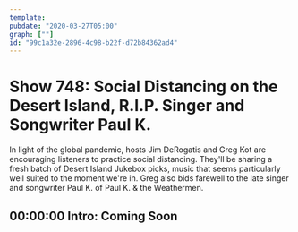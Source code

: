 ```yaml
---
template: 
pubdate: "2020-03-27T05:00"
graph: [""]
id: "99c1a32e-2896-4c98-b22f-d72b84362ad4"
---
```






# Show 748: Social Distancing on the Desert Island, R.I.P. Singer and Songwriter Paul K.

In light of the global pandemic, hosts Jim DeRogatis and Greg Kot are encouraging listeners to practice social distancing. They'll be sharing a fresh batch of Desert Island Jukebox picks, music that seems particularly well suited to the moment we're in. Greg also bids farewell to the late singer and songwriter Paul K. of Paul K. & the Weathermen.



## 00:00:00 Intro: Coming Soon